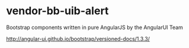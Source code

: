 # vendor-bb-uib-alert

Bootstrap components written in pure AngularJS by the AngularUI Team

http://angular-ui.github.io/bootstrap/versioned-docs/1.3.3/
